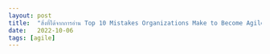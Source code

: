 ```yaml
---
layout: post
title:  "สิ่งที่ได้จากการอ่าน Top 10 Mistakes Organizations Make to Become Agile"
date:   2022-10-06
tags: [agile]
---
```


